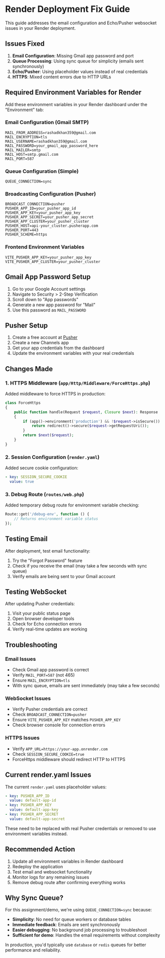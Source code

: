 # Render Deployment Fix Guide

This guide addresses the email configuration and Echo/Pusher websocket issues in your Render deployment.

## Issues Fixed

1. **Email Configuration**: Missing Gmail app password and port
2. **Queue Processing**: Using sync queue for simplicity (emails sent synchronously)
3. **Echo/Pusher**: Using placeholder values instead of real credentials
4. **HTTPS**: Mixed content errors due to HTTP URLs

## Required Environment Variables for Render

Add these environment variables in your Render dashboard under the "Environment" tab:

### Email Configuration (Gmail SMTP)
```
MAIL_FROM_ADDRESS=rashadkhan359@gmail.com
MAIL_ENCRYPTION=tls
MAIL_USERNAME=rashadkhan359@gmail.com
MAIL_PASSWORD=your_gmail_app_password_here
MAIL_MAILER=smtp
MAIL_HOST=smtp.gmail.com
MAIL_PORT=587
```

### Queue Configuration (Simple)
```
QUEUE_CONNECTION=sync
```

### Broadcasting Configuration (Pusher)
```
BROADCAST_CONNECTION=pusher
PUSHER_APP_ID=your_pusher_app_id
PUSHER_APP_KEY=your_pusher_app_key
PUSHER_APP_SECRET=your_pusher_app_secret
PUSHER_APP_CLUSTER=your_pusher_cluster
PUSHER_HOST=api-your_cluster.pusherapp.com
PUSHER_PORT=443
PUSHER_SCHEME=https
```

### Frontend Environment Variables
```
VITE_PUSHER_APP_KEY=your_pusher_app_key
VITE_PUSHER_APP_CLUSTER=your_pusher_cluster
```

## Gmail App Password Setup

1. Go to your Google Account settings
2. Navigate to Security > 2-Step Verification
3. Scroll down to "App passwords"
4. Generate a new app password for "Mail"
5. Use this password as `MAIL_PASSWORD`

## Pusher Setup

1. Create a free account at [Pusher](https://pusher.com/)
2. Create a new Channels app
3. Get your app credentials from the dashboard
4. Update the environment variables with your real credentials

## Changes Made

### 1. HTTPS Middleware (`app/Http/Middleware/ForceHttps.php`)
Added middleware to force HTTPS in production:
```php
class ForceHttps
{
    public function handle(Request $request, Closure $next): Response
    {
        if (app()->environment('production') && !$request->isSecure()) {
            return redirect()->secure($request->getRequestUri());
        }
        return $next($request);
    }
}
```

### 2. Session Configuration (`render.yaml`)
Added secure cookie configuration:
```yaml
- key: SESSION_SECURE_COOKIE
  value: true
```

### 3. Debug Route (`routes/web.php`)
Added temporary debug route for environment variable checking:
```php
Route::get('/debug-env', function () {
    // Returns environment variable status
});
```

## Testing Email

After deployment, test email functionality:

1. Try the "Forgot Password" feature
2. Check if you receive the email (may take a few seconds with sync queue)
3. Verify emails are being sent to your Gmail account

## Testing WebSocket

After updating Pusher credentials:

1. Visit your public status page
2. Open browser developer tools
3. Check for Echo connection errors
4. Verify real-time updates are working

## Troubleshooting

### Email Issues
- Check Gmail app password is correct
- Verify `MAIL_PORT=587` (not 465)
- Ensure `MAIL_ENCRYPTION=tls`
- With sync queue, emails are sent immediately (may take a few seconds)

### WebSocket Issues
- Verify Pusher credentials are correct
- Check `BROADCAST_CONNECTION=pusher`
- Ensure `VITE_PUSHER_APP_KEY` matches `PUSHER_APP_KEY`
- Check browser console for connection errors

### HTTPS Issues
- Verify `APP_URL=https://your-app.onrender.com`
- Check `SESSION_SECURE_COOKIE=true`
- ForceHttps middleware should redirect HTTP to HTTPS

## Current render.yaml Issues

The current `render.yaml` uses placeholder values:
```yaml
- key: PUSHER_APP_ID
  value: default-app-id
- key: PUSHER_APP_KEY
  value: default-app-key
- key: PUSHER_APP_SECRET
  value: default-app-secret
```

These need to be replaced with real Pusher credentials or removed to use environment variables instead.

## Recommended Action

1. Update all environment variables in Render dashboard
2. Redeploy the application
3. Test email and websocket functionality
4. Monitor logs for any remaining issues
5. Remove debug route after confirming everything works

## Why Sync Queue?

For this assignment/demo, we're using `QUEUE_CONNECTION=sync` because:
- **Simplicity**: No need for queue workers or database tables
- **Immediate feedback**: Emails are sent synchronously
- **Easier debugging**: No background job processing to troubleshoot
- **Sufficient for demo**: Handles the email requirements without complexity

In production, you'd typically use `database` or `redis` queues for better performance and reliability. 